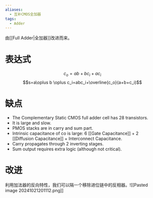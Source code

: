 ```yaml
---
aliases:
  - 互补CMOS全加器
tags:
  - Adder
---
```

由[[Full Adder|全加器]]改进而来。
# 表达式
$$c_o=ab+bc_i+ac_i$$
$$s=a\oplus b \oplus c_i=abc_i+\overline{c_o}(a+b+c_i)$$
# 缺点
- The Complementary Static CMOS full adder cell has 28 transistors.
- It is large and slow.
- PMOS stacks are in carry and sum part.
- Intrinsic capacitance of co is large: 6 [[Gate Capacitance]] + 2 [[Diffusion Capacitance]] + Interconnect Capacitance.
- Carry propagates through 2 inverting stages.
- Sum output requires extra logic (although not critical).

# 改进
利用加法器的反向特性，我们可以隔一个移除进位链中的反相器。![[Pasted image 20241021201112.png]]
